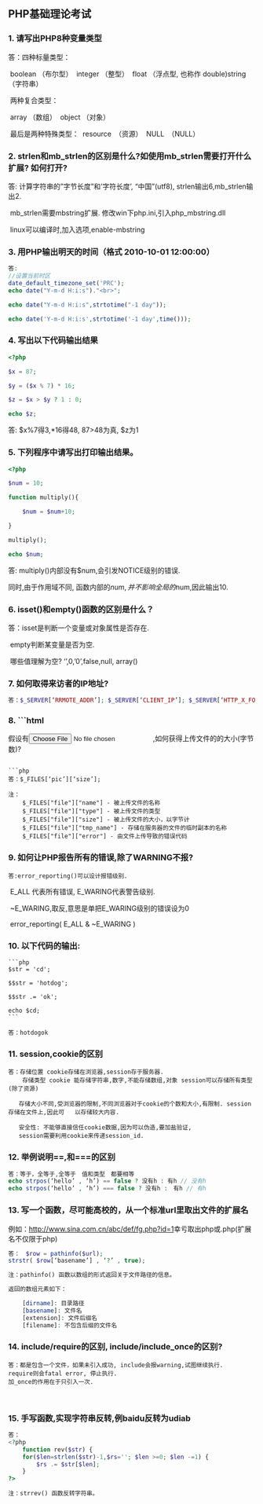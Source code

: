 ## PHP基础理论考试

### 1. 请写出PHP8种变量类型

   答：四种标量类型：

   ​	boolean （布尔型）
   ​	integer （整型）
   ​	float （浮点型, 也称作 double)
   ​	string （字符串） 

   ​	两种复合类型：

   ​	array （数组）
   ​	object （对象） 

   ​	最后是两种特殊类型：
   ​	resource　（资源）
   ​	NULL　（NULL）     

### 2. strlen和mb_strlen的区别是什么?如使用mb_strlen需要打开什么扩展? 如何打开?

   答: 计算字符串的”字节长度”和’字符长度’, “中国”(utf8), strlen输出6,mb_strlen输出2.

   ​	mb_strlen需要mbstring扩展. 修改win下php.ini,引入php_mbstring.dll

   ​	linux可以编译时,加入选项,enable-mbstring

   

### 3. 用PHP输出明天的时间（格式 2010-10-01 12:00:00）

 ```php
答:
//设置当前时区
date_default_timezone_set('PRC');
echo date("Y-m-d H:i:s")."<br>";

echo date("Y-m-d H:i:s",strtotime("-1 day"));

echo date('Y-m-d H:i:s',strtotime('-1 day',time()));
 ```

### 4. 写出以下代码输出结果

   ```php
   <?php
   
   $x = 87;
   
   $y = ($x % 7) * 16;
   
   $z = $x > $y ? 1 : 0;
   
   echo $z;
   
   ```

   答: $x%7得3,*16得48, 87>48为真, $z为1

   

### 5. 下列程序中请写出打印输出结果。

   ```php
   <?php
   
   $num = 10;
   
   function multiply(){
   
   ​	$num = $num+10;
   
   }
   
   multiply();
   
   echo $num;
   ```

   答: multiply()内部没有$num,会引发NOTICE级别的错误.

   同时,由于作用域不同, 函数内部的$num,并不影响全局的$num,因此输出10.

   

### 6. isset()和empty()函数的区别是什么？

   答：isset是判断一个变量或对象属性是否存在.

   ​	empty判断某变量是否为空. 

   ​	哪些值理解为空? ‘’,0,’0’,false,null, array()

   

### 7. 如何取得来访者的IP地址?

   ```php
   答：$_SERVER[‘RRMOTE_ADDR’]; $_SERVER[‘CLIENT_IP’]; $_SERVER[‘HTTP_X_FORWARED_FOR’];
   ```

   

### 8. ```html
   假设有<input type="file" name="pic">,如何获得上传文件的的大小(字节数)? 
   ```

   ```php
   答：$_FILES[‘pic’][‘size’];
   
   注：
       $_FILES["file"]["name"] - 被上传文件的名称
       $_FILES["file"]["type"] - 被上传文件的类型
       $_FILES["file"]["size"] - 被上传文件的大小，以字节计
       $_FILES["file"]["tmp_name"] - 存储在服务器的文件的临时副本的名称
       $_FILES["file"]["error"] - 由文件上传导致的错误代码
   ```

   

### 9. 如何让PHP报告所有的错误,除了WARNING不报?

    答:error_reporting()可以设计报错级别.

   ​	E_ALL 代表所有错误, E_WARING代表警告级别.

   ​	~E_WARING,取反,意思是单把E_WARING级别的错误设为0

   ​	error_reporting( E_ALL & ~E_WARING )

   

### 10. 以下代码的输出:

    ```php
    $str = 'cd';
    
    $$str = 'hotdog';
    
    $$str .= 'ok';
    
    echo $cd;
    ```
    
    答：hotdogok


   

### 11. session,cookie的区别

    答：存储位置 cookie存储在浏览器,session存于服务器.
    	存储类型 cookie 能存储字符串,数字,不能存储数组,对象 session可以存储所有类型(除了资源)
    
    ​	存储大小不同,受浏览器的限制,不同浏览器对于cookie的个数和大小,有限制. session存储在文件上,因此可	以存储较大内容.
    
    ​	安全性: 不能够直接信任cookie数据,因为可以伪造,要加盐验证,
    ​	session需要利用cookie来传递session_id.

### 12. 举例说明==,和===的区别

```php
答：等于，全等于,全等于　值和类型　都要相等
echo strpos(‘hello’ , ‘h’) == false ? 没有h : 有h // 没有h
echo strpos(‘hello’ , ‘h’) === false ? 没有h :　有h // 有h 
```

### 13. 写一个函数，尽可能高校的，从一个标准url里取出文件的扩展名

例如：<http://www.sina.com.cn/abc/def/fg.php?id=1>幸亏取出php或.php(扩展名不仅限于php) 

```php
答：　$row = pathinfo($url); 
strstr( $row[‘basename’] , ‘?’ , true);

注：pathinfo() 函数以数组的形式返回关于文件路径的信息。

返回的数组元素如下：

    [dirname]: 目录路径
    [basename]: 文件名
    [extension]: 文件后缀名
    [filename]: 不包含后缀的文件名
```

### 14. include/require的区别, include/include_once的区别?

    答：都是包含一个文件，如果未引入成功, include会报warning,试图继续执行.
    require则会fatal error, 停止执行.
    加_once的作用在于只引入一次.


​    

### 15. 手写函数,实现字符串反转,例baidu反转为udiab

```php
答：
<?php
    function rev($str) {
    for($len=strlen($str)-1,$rs=''; $len >=0; $len -=1) {
        $rs .= $str[$len];
    }
?>
    
注：strrev() 函数反转字符串。 
```



